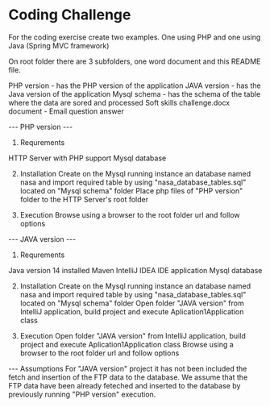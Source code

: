 # Coding Challenge

For the coding exercise create two examples. One using  PHP and one using Java (Spring MVC framework)

On root folder there are 3 subfolders, one word document and this README file.

PHP version - has the PHP version of the application
JAVA version - has the Java version of the application
Mysql schema - has the schema of the table where the data are sored and processed
Soft skills challenge.docx document - Email question answer

--- PHP version ---

1. Requrements

HTTP Server with PHP support
Mysql database

2. Installation
Create on the Mysql running instance an database named nasa and import required table by using "nasa_database_tables.sql" located on "Mysql schema" folder
Place php files of "PHP version" folder to the HTTP Server's root folder

3. Execution
Browse using a browser to the root folder url and follow options


--- JAVA version --- 

1. Requrements

Java version 14 installed
Maven
IntelliJ IDEA IDE application 
Mysql database

2. Installation
Create on the Mysql running instance an database named nasa and import required table by using "nasa_database_tables.sql" located on "Mysql schema" folder
Open folder "JAVA version" from IntelliJ application, build project and execute Aplication1Application class

3. Execution
Open folder "JAVA version" from IntelliJ application, build project and execute Aplication1Application class
Browse using a browser to the root folder url and follow options



---  Assumptions
For "JAVA version" project it has not been included the fetch and insertion of the FTP data to the database. We assume that the FTP data have been already feteched and inserted to the database by previously running "PHP version" execution.

 

